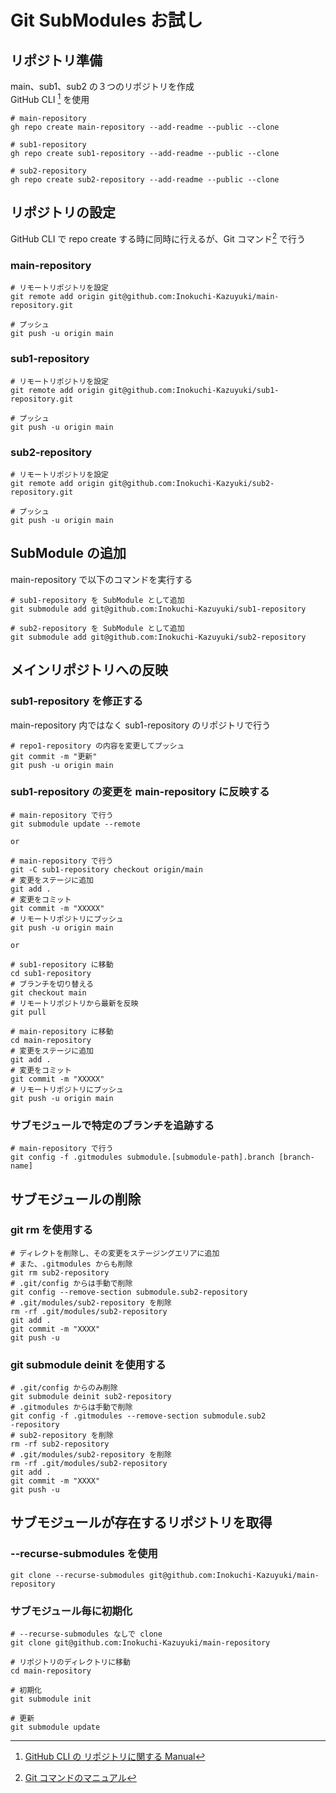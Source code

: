 # Git SubModules お試し

## リポジトリ準備

main、sub1、sub2 の３つのリポジトリを作成  
GitHub CLI [^1] を使用
```
# main-repository
gh repo create main-repository --add-readme --public --clone

# sub1-repository
gh repo create sub1-repository --add-readme --public --clone

# sub2-repository
gh repo create sub2-repository --add-readme --public --clone
```

## リポジトリの設定
GitHub CLI で repo create する時に同時に行えるが、Git コマンド[^2] で行う

### main-repository
```
# リモートリポジトリを設定
git remote add origin git@github.com:Inokuchi-Kazuyuki/main-repository.git

# プッシュ
git push -u origin main
``````

### sub1-repository
```
# リモートリポジトリを設定
git remote add origin git@github.com:Inokuchi-Kazuyuki/sub1-repository.git

# プッシュ
git push -u origin main
```

### sub2-repository
```
# リモートリポジトリを設定
git remote add origin git@github.com:Inokuchi-Kazyuki/sub2-repository.git

# プッシュ
git push -u origin main
```

## SubModule の追加
main-repository で以下のコマンドを実行する
```
# sub1-repository を SubModule として追加
git submodule add git@github.com:Inokuchi-Kazuyuki/sub1-repository

# sub2-repository を SubModule として追加
git submodule add git@github.com:Inokuchi-Kazuyuki/sub2-repository
```

## メインリポジトリへの反映
### sub1-repository を修正する  
main-repository 内ではなく sub1-repository のリポジトリで行う  
```
# repo1-repository の内容を変更してプッシュ
git commit -m "更新"
git push -u origin main
```

### sub1-repository の変更を main-repository に反映する
```
# main-repository で行う
git submodule update --remote

or

# main-repository で行う
git -C sub1-repository checkout origin/main
# 変更をステージに追加
git add .
# 変更をコミット
git commit -m "XXXXX"
# リモートリポジトリにプッシュ
git push -u origin main

or

# sub1-repository に移動
cd sub1-repository
# ブランチを切り替える
git checkout main
# リモートリポジトリから最新を反映
git pull

# main-repository に移動
cd main-repository
# 変更をステージに追加
git add .
# 変更をコミット
git commit -m "XXXXX"
# リモートリポジトリにプッシュ
git push -u origin main
```

### サブモジュールで特定のブランチを追跡する
```
# main-repository で行う
git config -f .gitmodules submodule.[submodule-path].branch [branch-name]
```

## サブモジュールの削除
### git rm を使用する
```
# ディレクトを削除し、その変更をステージングエリアに追加
# また、.gitmodules からも削除
git rm sub2-repository
# .git/config からは手動で削除
git config --remove-section submodule.sub2-repository
# .git/modules/sub2-repository を削除
rm -rf .git/modules/sub2-repository
git add .
git commit -m "XXXX"
git push -u
```

### git submodule deinit を使用する
```
# .git/config からのみ削除
git submodule deinit sub2-repository
# .gitmodules からは手動で削除
git config -f .gitmodules --remove-section submodule.sub2
-repository
# sub2-repository を削除
rm -rf sub2-repository
# .git/modules/sub2-repository を削除
rm -rf .git/modules/sub2-repository
git add .
git commit -m "XXXX"
git push -u
```

## サブモジュールが存在するリポジトリを取得
### --recurse-submodules を使用
```
git clone --recurse-submodules git@github.com:Inokuchi-Kazuyuki/main-repository
```
### サブモジュール毎に初期化
```
# --recurse-submodules なしで clone
git clone git@github.com:Inokuchi-Kazuyuki/main-repository

# リポジトリのディレクトリに移動
cd main-repository

# 初期化
git submodule init

# 更新
git submodule update
```

[^1]: [GitHub CLI の リポジトリに関する Manual](https://cli.github.com/manual/gh_repo)
[^2]: [Git コマンドのマニュアル](https://git-scm.com/docs)
